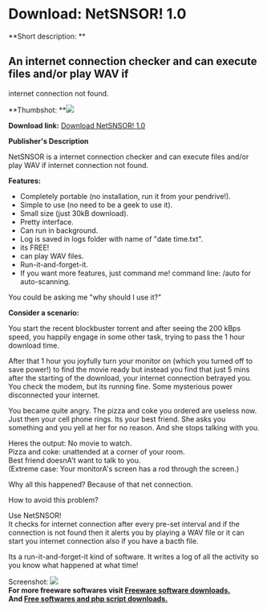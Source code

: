 # Download: NetSNSOR! 1.0

**Short description: **

## An internet connection checker and can execute files and/or play WAV if
internet connection not found.

  
**Thumbshot: **![](http://www.freewarefiles.com/screenshot/netsnsor_md.jpg)   
  
**Download link:** [Download NetSNSOR! 1.0](http://freesoftwares.boysofts.com/NetSNSOR_program_58406.html)  
  

**Publisher's Description**  
  

NetSNSOR is a internet connection checker and can execute files and/or play
WAV if internet connection not found.

**Features:**

  * Completely portable (no installation, run it from your pendrive!). 
  * Simple to use (no need to be a geek to use it). 
  * Small size (just 30kB download). 
  * Pretty interface. 
  * Can run in background. 
  * Log is saved in logs folder with name of "date time.txt". 
  * its FREE! 
  * can play WAV files. 
  * Run-it-and-forget-it. 
  * If you want more features, just command me! command line: /auto for auto-scanning. 

You could be asking me "why should I use it?"

**Consider a scenario:**

You start the recent blockbuster torrent and after seeing the 200 kBps speed,
you happily engage in some other task, trying to pass the 1 hour download
time.

After that 1 hour you joyfully turn your monitor on (which you turned off to
save power!) to find the movie ready but instead you find that just 5 mins
after the starting of the download, your internet connection betrayed you. You
check the modem, but its running fine. Some mysterious power disconnected your
internet.

You became quite angry. The pizza and coke you ordered are useless now. Just
then your cell phone rings. Its your best friend. She asks you something and
you yell at her for no reason. And she stops talking with you.

Heres the output: No movie to watch.  
Pizza and coke: unattended at a corner of your room.  
Best friend doesnA't want to talk to you.  
(Extreme case: Your monitorA's screen has a rod through the screen.)

Why all this happened? Because of that net connection.

How to avoid this problem?

Use NetSNSOR!  
It checks for internet connection after every pre-set interval and if the
connection is not found then it alerts you by playing a WAV file or it can
start you internet connection also if you have a bacth file.

Its a run-it-and-forget-it kind of software. It writes a log of all the
activity so you know what happened at what time!

  
  
Screenshot: ![](http://www.freewarefiles.com/screenshot/netsnsor.jpg)  
**For more freeware softwares visit [Freeware software downloads.](http://freesoftwares.boysofts.com/)**   
**And [Free softwares and php script downloads.](http://www.boysofts.com/)**

